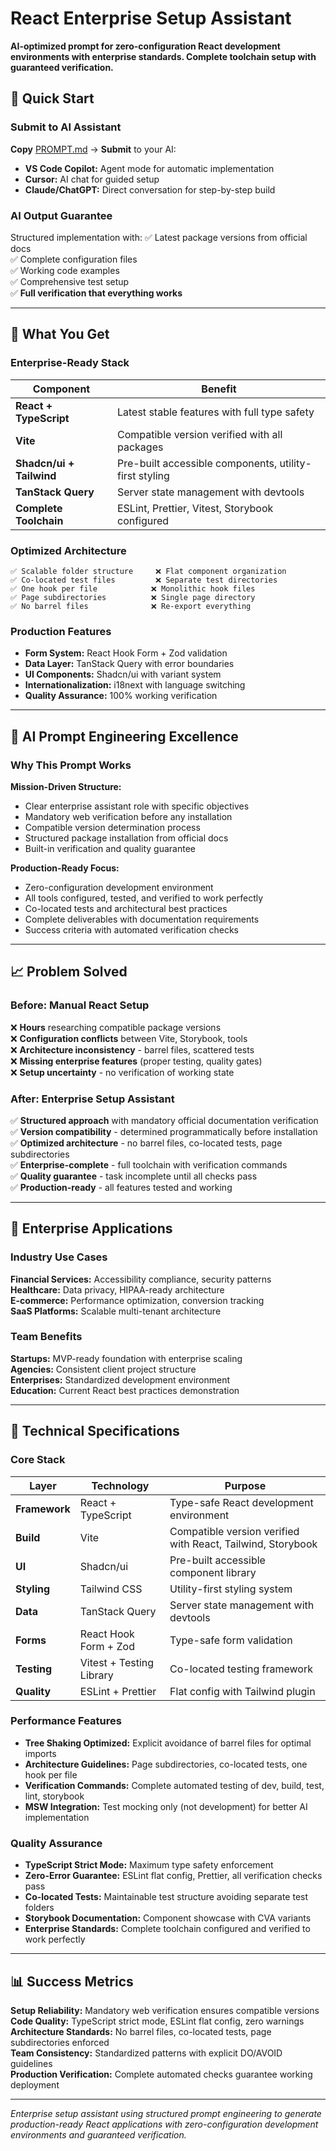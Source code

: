 # React Enterprise Setup Assistant

**AI-optimized prompt for zero-configuration React development environments with enterprise standards. Complete toolchain setup with guaranteed verification.**

## 🚀 Quick Start

### Submit to AI Assistant
**Copy** [PROMPT.md](./PROMPT.md) → **Submit** to your AI:
- **VS Code Copilot:** Agent mode for automatic implementation
- **Cursor:** AI chat for guided setup
- **Claude/ChatGPT:** Direct conversation for step-by-step build

### AI Output Guarantee
Structured implementation with:
✅ Latest package versions from official docs  
✅ Complete configuration files  
✅ Working code examples  
✅ Comprehensive test setup  
✅ **Full verification that everything works**

---

## 🎯 What You Get

### Enterprise-Ready Stack
| Component | Benefit |
|-----------|---------|
| **React + TypeScript** | Latest stable features with full type safety |
| **Vite** | Compatible version verified with all packages |
| **Shadcn/ui + Tailwind** | Pre-built accessible components, utility-first styling |
| **TanStack Query** | Server state management with devtools |
| **Complete Toolchain** | ESLint, Prettier, Vitest, Storybook configured |

### Optimized Architecture
```
✅ Scalable folder structure     ❌ Flat component organization
✅ Co-located test files         ❌ Separate test directories
✅ One hook per file            ❌ Monolithic hook files
✅ Page subdirectories          ❌ Single page directory
✅ No barrel files              ❌ Re-export everything
```

### Production Features
- **Form System:** React Hook Form + Zod validation
- **Data Layer:** TanStack Query with error boundaries
- **UI Components:** Shadcn/ui with variant system
- **Internationalization:** i18next with language switching
- **Quality Assurance:** 100% working verification

---

## 🧠 AI Prompt Engineering Excellence

### Why This Prompt Works
**Mission-Driven Structure:**
- Clear enterprise assistant role with specific objectives
- Mandatory web verification before any installation
- Compatible version determination process
- Structured package installation from official docs
- Built-in verification and quality guarantee

**Production-Ready Focus:**
- Zero-configuration development environment
- All tools configured, tested, and verified to work perfectly
- Co-located tests and architectural best practices
- Complete deliverables with documentation requirements
- Success criteria with automated verification checks

---

## 📈 Problem Solved

### Before: Manual React Setup
❌ **Hours** researching compatible package versions  
❌ **Configuration conflicts** between Vite, Storybook, tools  
❌ **Architecture inconsistency** - barrel files, scattered tests  
❌ **Missing enterprise features** (proper testing, quality gates)  
❌ **Setup uncertainty** - no verification of working state  

### After: Enterprise Setup Assistant
✅ **Structured approach** with mandatory official documentation verification  
✅ **Version compatibility** - determined programmatically before installation  
✅ **Optimized architecture** - no barrel files, co-located tests, page subdirectories  
✅ **Enterprise-complete** - full toolchain with verification commands  
✅ **Quality guarantee** - task incomplete until all checks pass  
✅ **Production-ready** - all features tested and working  

---

## 🏢 Enterprise Applications

### Industry Use Cases
**Financial Services:** Accessibility compliance, security patterns  
**Healthcare:** Data privacy, HIPAA-ready architecture  
**E-commerce:** Performance optimization, conversion tracking  
**SaaS Platforms:** Scalable multi-tenant architecture  

### Team Benefits
**Startups:** MVP-ready foundation with enterprise scaling  
**Agencies:** Consistent client project structure  
**Enterprises:** Standardized development environment  
**Education:** Current React best practices demonstration  

---

## 🔧 Technical Specifications

### Core Stack
| Layer | Technology | Purpose |
|-------|------------|---------|
| **Framework** | React + TypeScript | Type-safe React development environment |
| **Build** | Vite | Compatible version verified with React, Tailwind, Storybook |
| **UI** | Shadcn/ui | Pre-built accessible component library |
| **Styling** | Tailwind CSS | Utility-first styling system |
| **Data** | TanStack Query | Server state management with devtools |
| **Forms** | React Hook Form + Zod | Type-safe form validation |
| **Testing** | Vitest + Testing Library | Co-located testing framework |
| **Quality** | ESLint + Prettier | Flat config with Tailwind plugin |

### Performance Features
- **Tree Shaking Optimized:** Explicit avoidance of barrel files for optimal imports
- **Architecture Guidelines:** Page subdirectories, co-located tests, one hook per file
- **Verification Commands:** Complete automated testing of dev, build, test, lint, storybook
- **MSW Integration:** Test mocking only (not development) for better AI implementation

### Quality Assurance
- **TypeScript Strict Mode:** Maximum type safety enforcement
- **Zero-Error Guarantee:** ESLint flat config, Prettier, all verification checks pass
- **Co-located Tests:** Maintainable test structure avoiding separate test folders
- **Storybook Documentation:** Component showcase with CVA variants
- **Enterprise Standards:** Complete toolchain configured and verified to work perfectly

---

## 📊 Success Metrics

**Setup Reliability:** Mandatory web verification ensures compatible versions  
**Code Quality:** TypeScript strict mode, ESLint flat config, zero warnings  
**Architecture Standards:** No barrel files, co-located tests, page subdirectories enforced  
**Team Consistency:** Standardized patterns with explicit DO/AVOID guidelines  
**Production Verification:** Complete automated checks guarantee working deployment  

---

*Enterprise setup assistant using structured prompt engineering to generate production-ready React applications with zero-configuration development environments and guaranteed verification.*